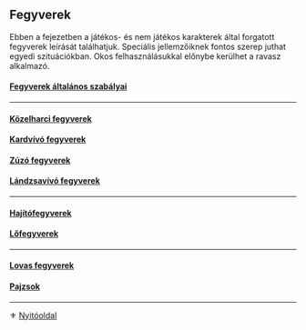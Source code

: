 ## Fegyverek

Ebben a fejezetben a játékos- és nem játékos karakterek által forgatott fegyverek leírását találhatjuk. Speciális jellemzőiknek fontos szerep juthat egyedi szituációkban. Okos felhasználásukkal előnybe kerülhet a ravasz alkalmazó.

#### [Fegyverek általános szabályai](068_01_fegyverek_altalanos_szabalyai.md)

---
#### [Közelharci fegyverek](068_02_kozelharci_fegyverek.md)

#### [Kardvívó fegyverek](068_03_kardvivo_fegyverek.md)

#### [Zúzó fegyverek](068_04_zuzo_fegyverek.md)

#### [Lándzsavívó fegyverek](068_05_landzsavivo_fegyverek.md)

---
#### [Hajítófegyverek](068_06_hajitofegyverek.md)

#### [Lőfegyverek](068_07_lofegyverek.md)

---

#### [Lovas fegyverek](068_08_lovas_fegyverek.md)
#### [Pajzsok](068_09_pajzsok.md)

---

⚜️ [Nyitóoldal](start.md)
